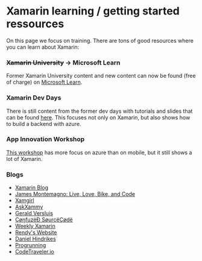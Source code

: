 # Xamarin learning / getting started ressources
On this page we focus on training. There are tons of good resources where you can learn about Xamarin:

### ~~Xamarin University~~ -> Microsoft Learn

Former Xamarin University content and new content can now be found (free of charge) on [Microsoft Learn](https://dotnet.microsoft.com/learn/xamarin). 

### Xamarin Dev Days
There is still content from the former dev days with tutorials and slides that can be found [here](https://github.com/xamarin/dev-days-labs). This focuses not only on Xamarin, but also shows how to build a backend with azure.

### App Innovation Workshop
[This workshop](https://github.com/microsoft/app-innovation-workshop) has more focus on azure than on mobile, but it still shows a lot of Xamarin.

### Blogs
* [Xamarin Blog](https://devblogs.microsoft.com/xamarin/)
* [James Montemagno: Live, Love, Bike, and Code](https://montemagno.com/)
* [Xamgirl](https://xamgirl.com/)
* [AskXammy](https://askxammy.com/)
* [Gerald Versluis](https://blog.verslu.is/)
* [ÇøŋfuzëÐ SøurcëÇødë](https://theconfuzedsourcecode.wordpress.com/)
* [Weekly Xamarin](http://weeklyxamarin.com/)
* [Rendy's Website](http://www.xamboy.com/)
* [Daniel Hindrikes](https://danielhindrikes.se/)
* [Progrunning](https://progrunning.net/)
* [CodeTraveler.io](https://codetraveler.io)

